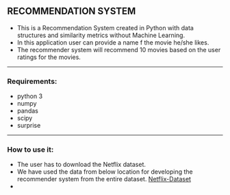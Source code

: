 ## RECOMMENDATION SYSTEM
-  This is a Recommendation System created in Python with data structures and similarity metrics without Machine Learning.
-  In this application user can provide a name f the movie he/she likes.
-  The recommender system will recommend 10 movies based on the user ratings for the movies.

***

### Requirements:
- python 3
- numpy
- pandas
- scipy
- surprise

***

### How to use it:

-  The user has to download the Netflix dataset.
-  We have used the data from below location for developing the recommender system from the entire dataset.
   [Netflix-Dataset](https://www.kaggle.com/datasets/netflix-inc/netflix-prize-data?resource=download)
-  